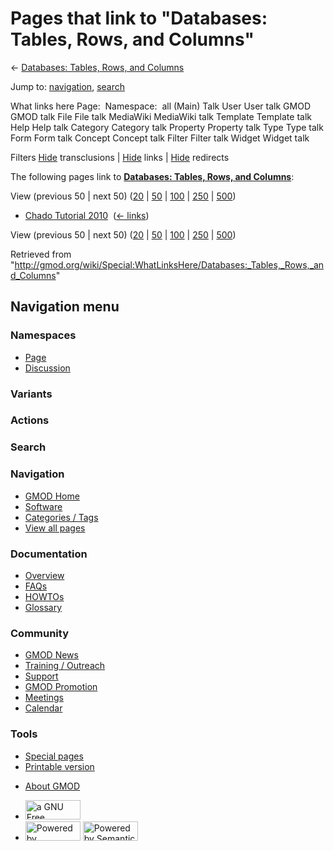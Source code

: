 <div id="mw-page-base" class="noprint">

</div>

<div id="mw-head-base" class="noprint">

</div>

<div id="content" class="mw-body" role="main">

<span id="top"></span>

<div id="mw-js-message" style="display:none;">

</div>



# <span dir="auto">Pages that link to "Databases: Tables, Rows, and Columns"</span>

<div id="bodyContent">

<div id="contentSub">

← [Databases: Tables, Rows, and
Columns](/wiki/Databases:_Tables,_Rows,_and_Columns "Databases: Tables, Rows, and Columns")

</div>

<div id="jump-to-nav" class="mw-jump">

Jump to: [navigation](#mw-navigation), [search](#p-search)

</div>

<div id="mw-content-text">

What links here Page:  Namespace:  all (Main) Talk User User talk GMOD
GMOD talk File File talk MediaWiki MediaWiki talk Template Template talk
Help Help talk Category Category talk Property Property talk Type Type
talk Form Form talk Concept Concept talk Filter Filter talk Widget
Widget talk

Filters
[Hide](/mediawiki/index.php?title=Special:WhatLinksHere/Databases:_Tables,_Rows,_and_Columns&hidetrans=1 "Special:WhatLinksHere/Databases: Tables, Rows, and Columns")
transclusions \|
[Hide](/mediawiki/index.php?title=Special:WhatLinksHere/Databases:_Tables,_Rows,_and_Columns&hidelinks=1 "Special:WhatLinksHere/Databases: Tables, Rows, and Columns")
links \|
[Hide](/mediawiki/index.php?title=Special:WhatLinksHere/Databases:_Tables,_Rows,_and_Columns&hideredirs=1 "Special:WhatLinksHere/Databases: Tables, Rows, and Columns")
redirects

The following pages link to **[Databases: Tables, Rows, and
Columns](/wiki/Databases:_Tables,_Rows,_and_Columns "Databases: Tables, Rows, and Columns")**:

View (previous 50 \| next 50)
([20](/mediawiki/index.php?title=Special:WhatLinksHere/Databases:_Tables,_Rows,_and_Columns&limit=20 "Special:WhatLinksHere/Databases: Tables, Rows, and Columns")
\|
[50](/mediawiki/index.php?title=Special:WhatLinksHere/Databases:_Tables,_Rows,_and_Columns&limit=50 "Special:WhatLinksHere/Databases: Tables, Rows, and Columns")
\|
[100](/mediawiki/index.php?title=Special:WhatLinksHere/Databases:_Tables,_Rows,_and_Columns&limit=100 "Special:WhatLinksHere/Databases: Tables, Rows, and Columns")
\|
[250](/mediawiki/index.php?title=Special:WhatLinksHere/Databases:_Tables,_Rows,_and_Columns&limit=250 "Special:WhatLinksHere/Databases: Tables, Rows, and Columns")
\|
[500](/mediawiki/index.php?title=Special:WhatLinksHere/Databases:_Tables,_Rows,_and_Columns&limit=500 "Special:WhatLinksHere/Databases: Tables, Rows, and Columns"))

- [Chado Tutorial 2010](/wiki/Chado_Tutorial_2010 "Chado Tutorial 2010")
  ‎ <span class="mw-whatlinkshere-tools">([←
  links](/mediawiki/index.php?title=Special:WhatLinksHere&target=Chado+Tutorial+2010 "Special:WhatLinksHere"))</span>

View (previous 50 \| next 50)
([20](/mediawiki/index.php?title=Special:WhatLinksHere/Databases:_Tables,_Rows,_and_Columns&limit=20 "Special:WhatLinksHere/Databases: Tables, Rows, and Columns")
\|
[50](/mediawiki/index.php?title=Special:WhatLinksHere/Databases:_Tables,_Rows,_and_Columns&limit=50 "Special:WhatLinksHere/Databases: Tables, Rows, and Columns")
\|
[100](/mediawiki/index.php?title=Special:WhatLinksHere/Databases:_Tables,_Rows,_and_Columns&limit=100 "Special:WhatLinksHere/Databases: Tables, Rows, and Columns")
\|
[250](/mediawiki/index.php?title=Special:WhatLinksHere/Databases:_Tables,_Rows,_and_Columns&limit=250 "Special:WhatLinksHere/Databases: Tables, Rows, and Columns")
\|
[500](/mediawiki/index.php?title=Special:WhatLinksHere/Databases:_Tables,_Rows,_and_Columns&limit=500 "Special:WhatLinksHere/Databases: Tables, Rows, and Columns"))

</div>

<div class="printfooter">

Retrieved from
"<http://gmod.org/wiki/Special:WhatLinksHere/Databases:_Tables,_Rows,_and_Columns>"

</div>

<div id="catlinks" class="catlinks catlinks-allhidden">

</div>

<div class="visualClear">

</div>

</div>

</div>

<div id="mw-navigation">

## Navigation menu

<div id="mw-head">



<div id="left-navigation">

<div id="p-namespaces" class="vectorTabs" role="navigation"
aria-labelledby="p-namespaces-label">

### Namespaces

- <span id="ca-nstab-main"><a href="/wiki/Databases:_Tables,_Rows,_and_Columns" accesskey="c"
  title="View the content page [c]">Page</a></span>
- <span id="ca-talk"><a
  href="/mediawiki/index.php?title=Talk:Databases:_Tables,_Rows,_and_Columns&amp;action=edit&amp;redlink=1"
  accesskey="t"
  title="Discussion about the content page [t]">Discussion</a></span>

</div>

<div id="p-variants" class="vectorMenu emptyPortlet" role="navigation"
aria-labelledby="p-variants-label">

### 

### Variants[](#)

<div class="menu">

</div>

</div>

</div>

<div id="right-navigation">



<div id="p-cactions" class="vectorMenu emptyPortlet" role="navigation"
aria-labelledby="p-cactions-label">

### Actions[](#)

<div class="menu">

</div>

</div>

<div id="p-search" role="search">

### Search

<div id="simpleSearch">

</div>

</div>

</div>

</div>

<div id="mw-panel">

<div id="p-logo" role="banner">

<a href="/wiki/Main_Page"
style="background-image: url(http://gmod.org/images/GMOD-cogs.png);"
title="Visit the main page"></a>

</div>

<div id="p-Navigation" class="portal" role="navigation"
aria-labelledby="p-Navigation-label">

### Navigation

<div class="body">

- <span id="n-GMOD-Home">[GMOD Home](/wiki/Main_Page)</span>
- <span id="n-Software">[Software](/wiki/GMOD_Components)</span>
- <span id="n-Categories-.2F-Tags">[Categories /
  Tags](/wiki/Categories)</span>
- <span id="n-View-all-pages">[View all
  pages](/wiki/Special:AllPages)</span>

</div>

</div>

<div id="p-Documentation" class="portal" role="navigation"
aria-labelledby="p-Documentation-label">

### Documentation

<div class="body">

- <span id="n-Overview">[Overview](/wiki/Overview)</span>
- <span id="n-FAQs">[FAQs](/wiki/Category:FAQ)</span>
- <span id="n-HOWTOs">[HOWTOs](/wiki/Category:HOWTO)</span>
- <span id="n-Glossary">[Glossary](/wiki/Glossary)</span>

</div>

</div>

<div id="p-Community" class="portal" role="navigation"
aria-labelledby="p-Community-label">

### Community

<div class="body">

- <span id="n-GMOD-News">[GMOD News](/wiki/GMOD_News)</span>
- <span id="n-Training-.2F-Outreach">[Training /
  Outreach](/wiki/Training_and_Outreach)</span>
- <span id="n-Support">[Support](/wiki/Support)</span>
- <span id="n-GMOD-Promotion">[GMOD
  Promotion](/wiki/GMOD_Promotion)</span>
- <span id="n-Meetings">[Meetings](/wiki/Meetings)</span>
- <span id="n-Calendar">[Calendar](/wiki/Calendar)</span>

</div>

</div>

<div id="p-tb" class="portal" role="navigation"
aria-labelledby="p-tb-label">

### Tools

<div class="body">

- <span id="t-specialpages"><a href="/wiki/Special:SpecialPages" accesskey="q"
  title="A list of all special pages [q]">Special pages</a></span>
- <span id="t-print"><a
  href="/mediawiki/index.php?title=Special:WhatLinksHere/Databases:_Tables,_Rows,_and_Columns&amp;printable=yes"
  rel="alternate" accesskey="p"
  title="Printable version of this page [p]">Printable version</a></span>

</div>

</div>

</div>

</div>

<div id="footer" role="contentinfo">

- <span id="footer-places-about">[About
  GMOD](/wiki/GMOD:About "GMOD:About")</span>

<!-- -->

- <span id="footer-copyrightico">[<img src="http://www.gnu.org/graphics/gfdl-logo-small.png" width="88"
  height="31" alt="a GNU Free Documentation License" />](http://www.gnu.org/licenses/fdl-1.3.html)</span>
- <span id="footer-poweredbyico">[<img src="/mediawiki/skins/common/images/poweredby_mediawiki_88x31.png"
  width="88" height="31" alt="Powered by MediaWiki" />](//www.mediawiki.org/)
  [<img
  src="/mediawiki/extensions/SemanticMediaWiki/includes/../resources/images/smw_button.png"
  width="88" height="31" alt="Powered by Semantic MediaWiki" />](https://www.semantic-mediawiki.org/wiki/Semantic_MediaWiki)</span>

<div style="clear:both">

</div>

</div>
